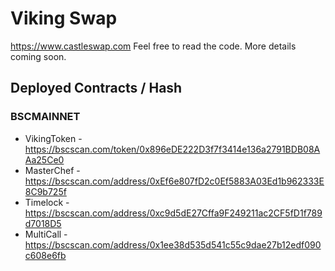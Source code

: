 # Viking Swap

https://www.castleswap.com Feel free to read the code. More details coming soon.

## Deployed Contracts / Hash

### BSCMAINNET

- VikingToken - https://bscscan.com/token/0x896eDE222D3f7f3414e136a2791BDB08AAa25Ce0
- MasterChef - https://bscscan.com/address/0xEf6e807fD2c0Ef5883A03Ed1b962333E8C9b725f
- Timelock - https://bscscan.com/address/0xc9d5dE27Cffa9F249211ac2CF5fD1f789d7018D5
- MultiCall - https://bscscan.com/address/0x1ee38d535d541c55c9dae27b12edf090c608e6fb
